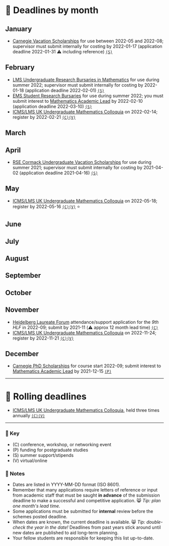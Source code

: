 # 📆  Deadlines by month
## January

- [Carnegie Vacation Scholarships](https://www.carnegie-trust.org/award-schemes/vacation-scholarships/) for use between 2022-05 and 2022-08; supervisor must submit internally for costing by 2022-01-17 (application deadline 2022-01-31 ⚠️ including reference) [`(S)`](#key)

## February

- [LMS Undergraduate Research Bursaries in Mathematics](https://www.lms.ac.uk/grants/undergraduate-research-bursaries/applications) for use during summer 2022; supervisor must submit internally for costing by 2022-01-18 (application deadline 2022-02-01) [`(S)`](#key)
- [EMS Student Research Bursaries](http://www.ems.ac.uk/funding/ems-student-research-bursaries) for use during summer 2022; you must submit interest to [Mathematics Academic Lead](https://www.dundee.ac.uk/mathematics/people?f%5B0%5D=staff_category_people%3A5351) by 2022-02-10 (application deadline 2022-03-10) [`(S)`](#key)
- [ICMS/LMS UK Undergraduate Mathematics Colloquia](https://www.icms.org.uk/events/2022/icms-lms-uk-mathematics-undergraduate-colloquium) on 2022-02-14; register by 2022-02-21 [`(C)(V)`](#key)

## March

## April

- [RSE Cormack Undergraduate Vacation Scholarships](https://rse.org.uk/funding-collaboration/award/rse-cormack-undergraduate-vacation-scholarships/) for use during summer 2021; supervisor must submit internally for costing by 2021-04-02 (application deadline 2021-04-16) [`(S)`](#key)


## May

- [ICMS/LMS UK Undergraduate Mathematics Colloquia](https://www.icms.org.uk/events/2022/icms-lms-uk-mathematics-undergraduate-colloquium) on 2022-05-18; register by 2022-05-16 [`(C)(V)`](#key) ⭐


## June


## July


## August


## September


## October


## November

- [Heidelberg Laureate Forum](https://www.heidelberg-laureate-forum.org/) attendance/support application for the *9th HLF* in 2022-09; submit by 2021-11 (⚠️ approx 12 month lead time) [`(C)`](#key) 
- [ICMS/LMS UK Undergraduate Mathematics Colloquia](https://www.icms.org.uk/events/2022/icms-lms-uk-mathematics-undergraduate-colloquium) on 2022-11-24; register by 2022-11-21 [`(C)(V)`](#key)


## December

- [Carnegie PhD Scholarships](https://www.carnegie-trust.org/award-schemes/carnegie-phd-scholarships/) for course start 2022-09; submit interest to [Mathematics Academic Lead](https://www.dundee.ac.uk/mathematics/people?f%5B0%5D=staff_category_people%3A5351) by 2021-12-15 [`(P)`](#key)

---

# 🎢  Rolling deadlines

- [ICMS/LMS UK Undergraduate Mathematics Colloquia](https://www.lms.ac.uk/events/ICMS-LMS-UKMC), held three times annually [`(C)(V)`](#key)

---

### 🔑  Key
- (C) conference, workshop, or networking event 
- (P) funding for postgraduate studies
- (S) summer support/stipends
- (V) virtual/online

### 📄  Notes
- Dates are listed in YYYY-MM-DD format (ISO 8601). 
- Remember that many applications require letters of reference or input from academic staff that must be saught **in advance** of the submission deadline to make a successful and competitive application. 😸 *Tip: plan one month's lead time.* 
- Some applications must be submitted for **internal** review before the schemes posted deadline. 
- When dates are known, the current deadline is available. 😸 *Tip: double-check the year in the date!* Deadlines from past years stick around until new dates are published to aid long-term planning.
- Your fellow students are responsible for keeping this list up-to-date.
